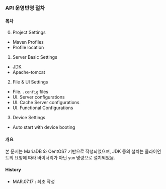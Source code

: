 ### API 운영반영 절차

#### 목차 
0. Project Settings
  - Maven Profiles
  - Profile location
  
1. Server Basic Settings
  - JDK
  - Apache-tomcat
  
2. File & UI Settings
  - File. `.config` files
  - UI. Server configurations
  - UI. Cache Server configurations
  - UI. Functional Configurations
  
3. Device Settings
  - Auto start with device booting
  
#### 개요
 본 문서는 MariaDB 와 CentOS7 기반으로 작성되었으며, JDK 등의 설치는 클라이언트의 요청에 따라 바이너리가 아닌 `yum` 명령으로 설치되었음. 
 
#### History
- MAR.07.17 : 최초 작성 
